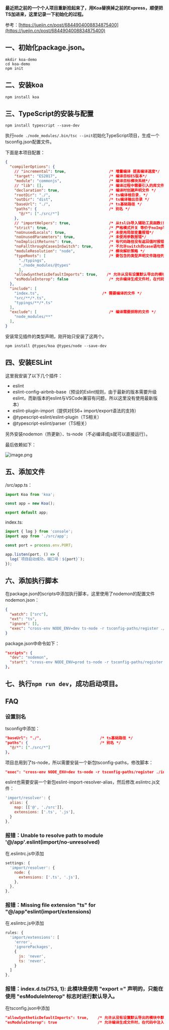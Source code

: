 **最近把之前的一个个人项目重新拾起来了，用Koa替换掉之前的Express，顺便把TS加进来，这里记录一下初始化的过程。**

参考：[https://juejin.cn/post/6844904008834875400](https://juejin.cn/post/6844904008834875400)

## 一、初始化package.json。

```
mkdir koa-demo
cd koa-demo
npm init
```

## 二、安装koa

```npm install koa```

## 三、TypeScript的安装与配置

```npm install typescript --save-dev```

执行```node ./node_modules/.bin/tsc --init```初始化TypeScript项目，生成一个tsconfig.json配置文件。

下面是本项目配置：

```json
{
  "compilerOptions": {
    // "incremental": true,                   /* 增量编译 提高编译速度*/
    "target": "ES2017",                       /* 编译目标ES版本*/
    "module": "commonjs",                     /* 编译目标模块系统*/
    // "lib": [],                             /* 编译过程中需要引入的库文件列表*/
    "declaration": true,                      /* 编译时创建声明文件 */
    "rootDir": "./",                          /* ts编译根目录. */
    "outDir": "dist",                         /* ts编译输出目录 */
    "baseUrl": "./",                          /* ts基础路径 */
    "paths": {                                /* 别名 */
      "@/*": ["./src/*"]
    },
    // "importHelpers": true,                 /* 从tslib导入辅助工具函数(如__importDefault)*/
    "strict": true,                           /* 严格模式开关 等价于noImplicitAny、strictNullChecks、strictFunctionTypes、strictBindCallApply等设置true */
    "noUnusedLocals": true,                   /* 未使用局部变量报错*/
    "noUnusedParameters": true,               /* 未使用参数报错*/
    "noImplicitReturns": true,                /* 有代码路径没有返回值时报错*/
    "noFallthroughCasesInSwitch": true,       /* 不允许switch的case语句贯穿*/
    "moduleResolution": "node",               /* 模块解析策略 */
    "typeRoots": [                            /* 要包含的类型声明文件路径列表*/
      "./typings",
      "./node_modules/@types"
      ],                      
    "allowSyntheticDefaultImports": true,    /* 允许从没有设置默认导出的模块中默认导入，仅用于提示，不影响编译结果*/
    "esModuleInterop": false                  /* 允许编译生成文件时，在代码中注入工具类(__importDefault、__importStar)对ESM与commonjs混用情况做兼容处理*/
  },
  "include": [    
    "index.ts",                            /* 需要编译的文件 */
    "src/**/*.ts",
    "typings/**/*.ts"
  ],
  "exclude": [                                /* 编译需要排除的文件 */
    "node_modules/**"
  ],
}
```

安装常见插件的类型声明，刚开始只安装了这两个。

```npm install @types/koa @types/node --save-dev```

## 四、安装ESLint

这里我安装了以下几个插件：

* eslint
* eslint-config-airbnb-base（预设的Eslint规则，由于最新的版本需要升级eslint，而新版本的eslint与VSCode兼容有问题，所以这里没有使用最新版本）
* eslint-plugin-import（提供对ES6+ import/export语法的支持）
* @typescript-eslint/eslint-plugin（TS相关）
* @typescript-eslint/parser（TS相关）

另外安装nodemon（热更新）、ts-node（不必编译成js就可以直接运行）。

最后依赖如下：

![image.png](https://p9-juejin.byteimg.com/tos-cn-i-k3u1fbpfcp/7b3599fd91e241dfa06746714a1afc6a~tplv-k3u1fbpfcp-watermark.image?)

## 五、添加文件

/src/app.ts：

```javascript
import Koa from 'koa';

const app = new Koa();

export default app;
```

index.ts:

```javascript
import { log } from 'console';
import app from './src/app';

const port = process.env.PORT;

app.listen(port, () => {
  log(`项目启动成功，端口号：${port}`);
});
```

## 六、添加执行脚本

在package.json的scripts中添加执行脚本，这里使用了nodemon的配置文件nodemon.json：

```json
{
  "watch": ["src"],
  "ext": "ts",
  "ignore": [],
  "exec": "cross-env NODE_ENV=dev ts-node -r tsconfig-paths/register ./index"
}
```

package.json中命令如下：

```json
"scripts": {
  "dev": "nodemon",
  "start": "cross-env NODE_ENV=prod ts-node -r tsconfig-paths/register ./index"
},
```

## 七、执行```npm run dev```，成功启动项目。

## FAQ

### 设置别名

tsconfig中添加：

```json
"baseUrl": "./",                          /* ts基础路径 */
"paths": {                                /* 别名 */
  "@/*": ["./src/*"]
},
```

项目总用到了ts-node，所以需要安装一个新包tsconfig-paths，修改脚本：

```json
"exec": "cross-env NODE_ENV=dev ts-node -r tsconfig-paths/register ./index"
```

eslint也需要安装一个新包eslint-import-resolver-alias，然后修改.eslintrc.js文件：

```javascript
'import/resolver': {
  alias: {
    map: [['@', './src']],
    extensions: ['.ts', '.js'],
  }
},
```

### 报错：Unable to resolve path to module '@/app'.eslint(import/no-unresolved)

在.eslintrc.js中添加

```javascript
settings: {
  'import/resolver': {
    node: {
      extensions: ['.ts', '.js'],
    },
  },
},
```

### 报错：Missing file extension "ts" for "@/app"eslint(import/extensions)

在.eslintrc.js中添加

```javascript
rules: {
  'import/extensions': [
    'error',
    'ignorePackages',
    {
      js: 'never',
      ts: 'never',
    }
  ]
},
```

### 报错：index.d.ts(753, 1): 此模块是使用 "export =" 声明的，只能在使用 "esModuleInterop" 标志时进行默认导入。

在tsconfig.json中添加

```json
"allowSyntheticDefaultImports": true,    /* 允许从没有设置默认导出的模块中默认导入，仅用于提示，不影响编译结果*/
"esModuleInterop": true                  /* 允许编译生成文件时，在代码中注入工具类(__importDefault、__importStar)对ESM与commonjs混用情况做兼容处理*/

```
